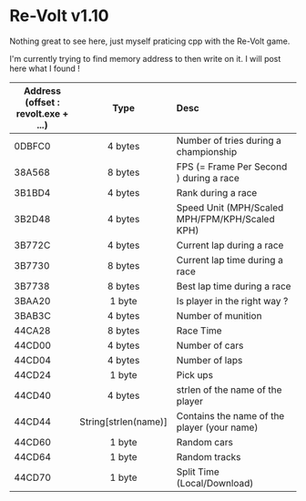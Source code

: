Re-Volt v1.10
=======

Nothing great to see here, just myself praticing cpp with the Re-Volt game.

I'm currently trying to find memory address to then write on it. I will post here what I found !

| Address (offset : revolt.exe + ...)        | Type           | Desc  |
| ------------- |:-------------:|:-----|
| 0DBFC0     | 4 bytes      |   Number of tries during a championship |
| 38A568     | 8 bytes      |   FPS (= Frame Per Second ) during a race |
| 3B1BD4      | 4 bytes | Rank during a race  |
| 3B2D48      | 4 bytes | Speed Unit (MPH/Scaled MPH/FPM/KPH/Scaled KPH)  |
| 3B772C      | 4 bytes | Current lap during a race |
| 3B7730      | 8 bytes | Current lap time during a race |
| 3B7738      | 8 bytes | Best lap time during a race |
| 3BAA20      | 1 byte | Is player in the right way ? |
| 3BAB3C      | 4 bytes | Number of munition  |
| 44CA28      | 8 bytes | Race Time  |
| 44CD00      | 4 bytes | Number of cars  |
| 44CD04      | 4 bytes | Number of laps  |
| 44CD24      | 1 byte | Pick ups  |
| 44CD40      | 4 bytes      |   strlen of the name of the player |
| 44CD44 | String[strlen(name)]      |    Contains the name of the player (your name)|
| 44CD60      | 1 byte      |   Random cars  |
| 44CD64      | 1 byte      |   Random tracks  |
| 44CD70      | 1 byte      |   Split Time (Local/Download) |



